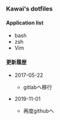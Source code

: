 ### Kawai's dotfiles

#### Application list

* bash
* zsh
* Vim

#### 更新履歴
* 2017-05-22
  + gitlabへ移行

* 2019-11-01
  + 再度githubへ
